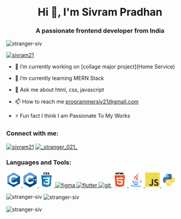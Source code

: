 <h1 align="center">Hi 👋, I'm Sivram Pradhan</h1>
<h3 align="center">A passionate frontend developer from India</h3>

<p align="left"> <img src="https://komarev.com/ghpvc/?username=stranger-siv&label=Profile%20views&color=0e75b6&style=flat" alt="stranger-siv" /> </p>

<p align="left"> <a href="https://twitter.com/sivram21" target="blank"><img src="https://img.shields.io/twitter/follow/sivram21?logo=twitter&style=for-the-badge" alt="sivram21" /></a> </p>

- 🔭 I’m currently working on [collage major project](Home Service)

- 🌱 I’m currently learning MERN Stack

- 💬 Ask me about html, css, javascript

- 📫 How to reach me programmersiv21@gmail.com

- ⚡️ Fun fact I think I am Passionate To My Works

<h3 align="left">Connect with me:</h3>
<p align="left">
<a href="https://twitter.com/sivram21" target="blank"><img align="center" src="https://raw.githubusercontent.com/rahuldkjain/github-profile-readme-generator/master/src/images/icons/Social/twitter.svg" alt="sivram21" height="30" width="40" /></a>
<a href="https://instagram.com/_stranger_021_" target="blank"><img align="center" src="https://raw.githubusercontent.com/rahuldkjain/github-profile-readme-generator/master/src/images/icons/Social/instagram.svg" alt="_stranger_021_" height="30" width="40" /></a>
</p>

<h3 align="left">Languages and Tools:</h3>
<p align="left"> <a href="https://www.cprogramming.com/" target="_blank" rel="noreferrer"> <img src="https://raw.githubusercontent.com/devicons/devicon/master/icons/c/c-original.svg" alt="c" width="40" height="40"/> </a> <a href="https://www.w3schools.com/cpp/" target="_blank" rel="noreferrer"> <img src="https://raw.githubusercontent.com/devicons/devicon/master/icons/cplusplus/cplusplus-original.svg" alt="cplusplus" width="40" height="40"/> </a> <a href="https://www.w3schools.com/css/" target="_blank" rel="noreferrer"> <img src="https://raw.githubusercontent.com/devicons/devicon/master/icons/css3/css3-original-wordmark.svg" alt="css3" width="40" height="40"/> </a> <a href="https://www.figma.com/" target="_blank" rel="noreferrer"> <img src="https://www.vectorlogo.zone/logos/figma/figma-icon.svg" alt="figma" width="40" height="40"/> </a> <a href="https://flutter.dev" target="_blank" rel="noreferrer"> <img src="https://www.vectorlogo.zone/logos/flutterio/flutterio-icon.svg" alt="flutter" width="40" height="40"/> </a> <a href="https://git-scm.com/" target="_blank" rel="noreferrer"> <img src="https://www.vectorlogo.zone/logos/git-scm/git-scm-icon.svg" alt="git" width="40" height="40"/> </a> <a href="https://www.w3.org/html/" target="_blank" rel="noreferrer"> <img src="https://raw.githubusercontent.com/devicons/devicon/master/icons/html5/html5-original-wordmark.svg" alt="html5" width="40" height="40"/> </a> <a href="https://www.java.com" target="_blank" rel="noreferrer"> <img src="https://raw.githubusercontent.com/devicons/devicon/master/icons/java/java-original.svg" alt="java" width="40" height="40"/> </a> <a href="https://developer.mozilla.org/en-US/docs/Web/JavaScript" target="_blank" rel="noreferrer"> <img src="https://raw.githubusercontent.com/devicons/devicon/master/icons/javascript/javascript-original.svg" alt="javascript" width="40" height="40"/> </a> <a href="https://www.python.org" target="_blank" rel="noreferrer"> <img src="https://raw.githubusercontent.com/devicons/devicon/master/icons/python/python-original.svg" alt="python" width="40" height="40"/> </a> </p>

<p><img align="left" src="https://github-readme-stats.vercel.app/api/top-langs?username=stranger-siv&show_icons=true&locale=en&layout=compact" alt="stranger-siv" /></p>

<p>&nbsp;<img align="center" src="https://github-readme-stats.vercel.app/api?username=stranger-siv&show_icons=true&locale=en" alt="stranger-siv" /></p>

<p><img align="center" src="https://github-readme-streak-stats.herokuapp.com/?user=stranger-siv&" alt="stranger-siv" /></p>
